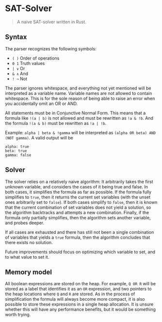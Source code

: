 # SAT-Solver

> A naive SAT-solver written in Rust.

## Syntax

The parser recognizes the following symbols:

- `( )` Order of operations
- `0 1` Truth values
- `| ∨` Or
- `& ∧` And
- `! ¬` Not

The parser ignores whitespace, and everything not yet mentioned will be interpreted as a variable name.
Variable names are not allowed to contain whitespace.
This is for the sole reason of being able to raise an error when you accidentally omit an OR or AND.

All statements must be in Conjunctive Normal Form.
This means that a formula like `!(a | b)` is not allowed and must be rewritten as `!a & !b`.
And the formula `!(a & b)` must be rewritten as `!a | !b`.

Example: `alpha | beta & !gamma` will be interpreted as `(alpha OR beta) AND (NOT gamma)`.
A valid output will be

```plaintext
alpha: true
beta: true
gamma: false
```

## Solver

The solver relies on a relatively naive algorithm:
It arbitrarily takes the first unknown variable, and considers the cases of it being true and false.
In both cases, it simplifies the formula as far as possible.
If the formula fully simplifies to `true`, then it returns the current set variables (with the unset ones arbitrarily set to `false`).
If both cases simplify to `false`, then it is known that the current combination of set variables does not yield a solution, so the algorithm backtracks and attempts a new combination.
Finally, if the formula only partially simplifies, then the algorithm sets another variable, and probes deeper.

If all cases are exhausted and there has still not been a single combination of variables that yields a `true` formula, then the algorithm concludes that there exists no solution.

Future improvements should focus on optimizing which variable to set, and to what value to set it.

## Memory model

All boolean expressions are stored on the heap. For example, `Q OR R` will be stored as a label that identifies it as an `OR` expression, and two pointers to the heap locations where `Q` and `R` are stored. As in the process of simplification the formula will always become more compact, it is also possible to store these expressions in a single heap allocation. It is unsure whether this will have any performance benefits, but it would be something worth trying.
